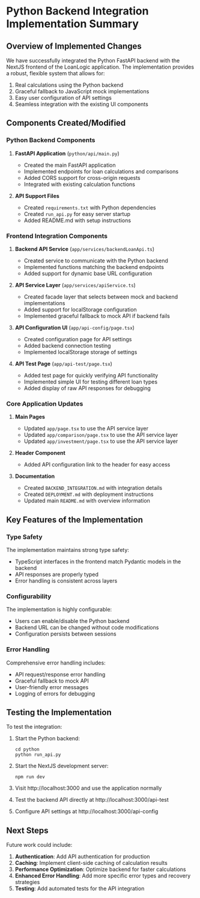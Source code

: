 # Python Backend Integration Implementation Summary

## Overview of Implemented Changes

We have successfully integrated the Python FastAPI backend with the NextJS frontend of the LoanLogic application. The implementation provides a robust, flexible system that allows for:

1. Real calculations using the Python backend
2. Graceful fallback to JavaScript mock implementations
3. Easy user configuration of API settings
4. Seamless integration with the existing UI components

## Components Created/Modified

### Python Backend Components

1. **FastAPI Application** (`python/api/main.py`)
   - Created the main FastAPI application
   - Implemented endpoints for loan calculations and comparisons
   - Added CORS support for cross-origin requests
   - Integrated with existing calculation functions

2. **API Support Files**
   - Created `requirements.txt` with Python dependencies
   - Created `run_api.py` for easy server startup
   - Added README.md with setup instructions

### Frontend Integration Components

1. **Backend API Service** (`app/services/backendLoanApi.ts`)
   - Created service to communicate with the Python backend
   - Implemented functions matching the backend endpoints
   - Added support for dynamic base URL configuration

2. **API Service Layer** (`app/services/apiService.ts`)
   - Created facade layer that selects between mock and backend implementations
   - Added support for localStorage configuration
   - Implemented graceful fallback to mock API if backend fails

3. **API Configuration UI** (`app/api-config/page.tsx`)
   - Created configuration page for API settings
   - Added backend connection testing
   - Implemented localStorage storage of settings

4. **API Test Page** (`app/api-test/page.tsx`)
   - Added test page for quickly verifying API functionality
   - Implemented simple UI for testing different loan types
   - Added display of raw API responses for debugging

### Core Application Updates

1. **Main Pages**
   - Updated `app/page.tsx` to use the API service layer
   - Updated `app/comparison/page.tsx` to use the API service layer
   - Updated `app/investment/page.tsx` to use the API service layer

2. **Header Component**
   - Added API configuration link to the header for easy access

3. **Documentation**
   - Created `BACKEND_INTEGRATION.md` with integration details
   - Created `DEPLOYMENT.md` with deployment instructions
   - Updated main `README.md` with overview information

## Key Features of the Implementation

### Type Safety

The implementation maintains strong type safety:
- TypeScript interfaces in the frontend match Pydantic models in the backend
- API responses are properly typed
- Error handling is consistent across layers


### Configurability

The implementation is highly configurable:
- Users can enable/disable the Python backend
- Backend URL can be changed without code modifications
- Configuration persists between sessions

### Error Handling

Comprehensive error handling includes:
- API request/response error handling
- Graceful fallback to mock API
- User-friendly error messages
- Logging of errors for debugging

## Testing the Implementation

To test the integration:

1. Start the Python backend:
   ```
   cd python
   python run_api.py
   ```

2. Start the NextJS development server:
   ```
   npm run dev
   ```

3. Visit http://localhost:3000 and use the application normally

4. Test the backend API directly at http://localhost:3000/api-test

5. Configure API settings at http://localhost:3000/api-config

## Next Steps

Future work could include:

1. **Authentication**: Add API authentication for production
2. **Caching**: Implement client-side caching of calculation results
3. **Performance Optimization**: Optimize backend for faster calculations
4. **Enhanced Error Handling**: Add more specific error types and recovery strategies
5. **Testing**: Add automated tests for the API integration
